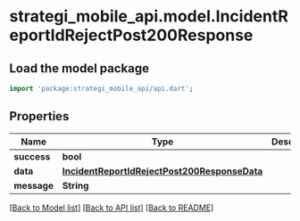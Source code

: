 # strategi_mobile_api.model.IncidentReportIdRejectPost200Response

## Load the model package
```dart
import 'package:strategi_mobile_api/api.dart';
```

## Properties
Name | Type | Description | Notes
------------ | ------------- | ------------- | -------------
**success** | **bool** |  | [optional] 
**data** | [**IncidentReportIdRejectPost200ResponseData**](IncidentReportIdRejectPost200ResponseData.md) |  | [optional] 
**message** | **String** |  | [optional] 

[[Back to Model list]](../README.md#documentation-for-models) [[Back to API list]](../README.md#documentation-for-api-endpoints) [[Back to README]](../README.md)


